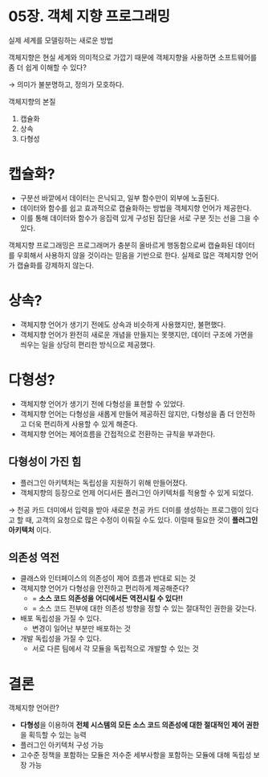 # 05장. 객체 지향 프로그래밍

실제 세계를 모델링하는 새로운 방법

객체지향은 현실 세계와 의미적으로 가깝기 때문에 객체지향을 사용하면 소프트웨어를 좀 더 쉽게 이해할 수 있다?

→ 의미가 불분명하고, 정의가 모호하다.

객체지향의 본질

1. 캡슐화
2. 상속
3. 다형성

# 캡슐화?

- 구분선 바깥에서 데이터는 은닉되고, 일부 함수만이 외부에 노출된다.
- 데이터와 함수를 쉽고 효과적으로 캡슐화하는 방법을 객체지향 언어가 제공한다.
- 이를 통해 데이터와 함수가 응집력 있게 구성된 집단을 서로 구분 짓는 선을 그을 수 있다.

객체지향 프로그래밍은 프로그래머가 충분히 올바르게 행동함으로써 캡슐화된 데이터를 우회해서 사용하지 않을 것이라는 믿음을 기반으로 한다. 실제로 많은 객체지향 언어가 캡슐화를 강제하지 않는다.

# 상속?

- 객체지향 언어가 생기기 전에도 상속과 비슷하게 사용했지만, 불편했다.
- 객체지향 언어가 완전히 새로운 개념을 만들지는 못햇지만, 데이터 구조에 가면을 씌우는 일을 상당히 편리한 방식으로 제공했다.

# 다형성?

- 객체지향 언어가 생기기 전에 다형성을 표현할 수 있었다.
- 객체지향 언어는 다형성을 새롭게 만들어 제공하진 않지만, 다형성을 좀 더 안전하고 더욱 편리하게 사용할 수 있게 해준다.
- 객체지향 언어는 제어흐름을 간접적으로 전환하는 규칙을 부과한다.

## 다형성이 가진 힘

- 플러그인 아키텍처는 독립성을 지원하기 위해 만들어졌다.
- 객체지향의 등장으로 언제 어디서든 플러그인 아키텍처를 적용할 수 있게 되었다.

→ 천공 카드 더미에서 입력을 받아 새로운 천공 카드 더미를 생성하는 프로그램이 있다고 할 때, 고객의 요청으로 많은 수정이 이뤄질 수도 있다. 이럴때 필요한 것이 **플러그인 아키텍처** 이다.

## 의존성 역전

- 클래스와 인터페이스의 의존성이 제어 흐름과 반대로 되는 것
- 객체지향 언어가 다형성을 안전하고 편리하게 제공해준다?
    - = **소스 코드 의존성을 어디에서든 역전시킬 수 있다!!**
    - = 소스 코드 전부에 대한 의존성 방향을 정할 수 있는 절대적인 권한을 갖는다.
- 배포 독립성을 가질 수 있다.
    - 변경이 일어난 부분만 배포하는 것
- 개발 독립성을 가질 수 있다.
    - 서로 다른 팀에서 각 모듈을 독립적으로 개발할 수 있는 것

# 결론

객체지향 언어란?

- **다형성**을 이용하여 **전체 시스템의 모든 소스 코드 의존성에 대한 절대적인 제어 권한**을 획득할 수 있는 능력
- 플러그인 아키텍처 구성 가능
- 고수준 정책을 포함하는 모듈은 저수준 세부사항을 포함하는 모듈에 대해 독립성 보장 가능